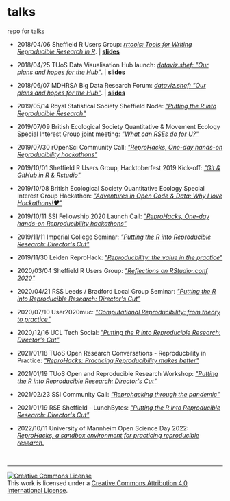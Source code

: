 # talks
repo for talks

- 2018/04/06 Sheffield R Users Group: [_rrtools: Tools for Writing Reproducible Research in R_](https://www.meetup.com/SheffieldR-Sheffield-R-Users-Group/events/249186869/). | [**slides**](http://annakrystalli.me/talks/rrtools.html)

- 2018/04/25 TUoS Data Visualisation Hub launch: [_dataviz.shef: "Our plans and hopes for the Hub"_](http://dataviz.shef.ac.uk/launch/hub-launch-schedule/). | [**slides**](http://annakrystalli.me/talks/dataviz-hub_launch.html#/dataviz.shef)

- 2018/06/07 MDHRSA Big Data Research Forum: [_dataviz.shef: "Our plans and hopes for the Hub"_](https://sites.google.com/a/sheffield.ac.uk/mdhrsa/events/research-forum-big-data). | [**slides**](http://annakrystalli.me/talks/dataviz-hub_bigdata.html#/dataviz.shef)

- 2019/05/14 Royal Statistical Society Sheffield Node: [_"Putting the R into Reproducible Research"_](http://annakrystalli.me/talks/r-in-repro-research.html)

- 2019/07/09 British Ecological Society Quantitative & Movement Ecology Special Interest Group joint meeting: [_"What can RSEs do for U?"_](https://annakrystalli.me/talks/bes_sig19.html#1)

- 2019/07/30 rOpenSci Community Call: [_"ReproHacks, One-day hands-on Reproducibility hackathons"_](https://annakrystalli.me/talks/ro-reprohack.html#1)

- 2019/10/01 Sheffield R Users Group, Hacktoberfest 2019 Kick-off: [_"Git & GitHub in R & Rstudio"_](https://annakrystalli.me/talks/git_github_rstudio.html#1)

- 2019/10/08 British Ecological Society Quantitative Ecology Special Interest Group Hackathon: [_"Adventures in Open Code & Data: Why I love Hackathons!❤️"_](https://annakrystalli.me/talks/bes_hackathon.html#1)

- 2019/10/11 SSI Fellowship 2020 Launch Call: [_"ReproHacks, One-day hands-on Reproducibility hackathons"_](https://annakrystalli.me/talks/ssi-reprohack.html#1)

- 2019/11/11 Imperial College Seminar: [_"Putting the R into Reproducible Research: Director's Cut"_](https://annakrystalli.me/talks/r-in-repro-research-dc.html)

- 2019/11/30 Leiden ReproHack: [_"Reproducbility: the value in the practice"_](https://annakrystalli.me/talks/reproducibility-value-in-practice.html)

- 2020/03/04 Sheffield R Users Group: [_"Reflections on RStudio::conf 2020"_](https://annakrystalli.me/talks/rstudioconf2020.html)

- 2020/04/21 RSS Leeds / Bradford Local Group Seminar: [_"Putting the R into Reproducible Research: Director's Cut"_](https://annakrystalli.me/talks/r-in-repro-research-dc-leedsrss.html)

- 2020/07/10 User2020muc: [_"Computational Reproducibility: from theory to practice"_](https://annakrystalli.me/talks/user2020.html)

- 2020/12/16 UCL Tech Social: [_"Putting the R into Reproducible Research: Director's Cut"_](https://annakrystalli.me/talks/r-in-repro-research-dc-ucl.html)

- 2021/01/18 TUoS Open Research Conversations - Reproducbility in Practice: [_"ReproHacks: Practicing Reproducibility makes better"_](https://annakrystalli.me/talks/orc-reprohack.html)

- 2021/01/19 TUoS Open and Reproducible Research Workshop: [_"Putting the R into Reproducible Research: Director's Cut"_](https://annakrystalli.me/talks/r-in-repro-research-dc-wr.html)

- 2021/02/23 SSI Community Call: [_"Reprohacking through the pandemic"_](https://annakrystalli.me/talks/ssi-rh-pandemic.html)

- 2021/01/19 RSE Sheffield - LunchBytes: [_"Putting the R into Reproducible Research: Director's Cut"_](https://annakrystalli.me/talks/r-in-repro-research-dc-srse.html)
- 2022/10/11 University of Mannheim Open Science Day 2022: [_ReproHacks, a sandbox environment for practicing reproducible research._](https://annakrystalli.me/talks/mosd-reprohack.html)
<br>

***

<a rel="license" href="http://creativecommons.org/licenses/by/4.0/"><img alt="Creative Commons License" style="border-width:0" src="https://i.creativecommons.org/l/by/4.0/88x31.png" /></a><br />This work is licensed under a <a rel="license" href="http://creativecommons.org/licenses/by/4.0/">Creative Commons Attribution 4.0 International License</a>.

